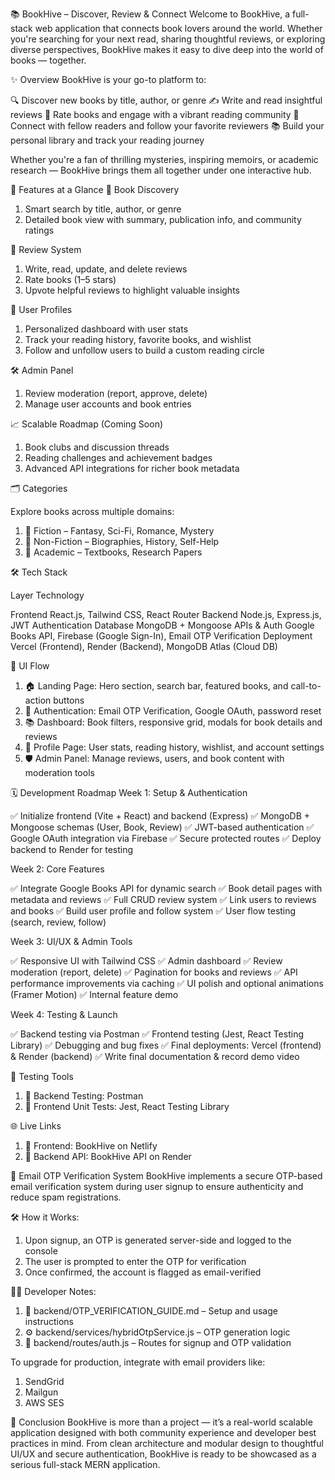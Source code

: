 📚 BookHive – Discover, Review & Connect
Welcome to BookHive, a full-stack web application that connects book lovers around the world. Whether you're searching for your next read, sharing thoughtful reviews, or exploring diverse perspectives, BookHive makes it easy to dive deep into the world of books — together.

✨ Overview
BookHive is your go-to platform to:

🔍 Discover new books by title, author, or genre
✍️ Write and read insightful reviews
🌟 Rate books and engage with a vibrant reading community
👥 Connect with fellow readers and follow your favorite reviewers
📚 Build your personal library and track your reading journey

Whether you're a fan of thrilling mysteries, inspiring memoirs, or academic research — BookHive brings them all together under one interactive hub.


🚀 Features at a Glance
🔎 Book Discovery
1. Smart search by title, author, or genre
2. Detailed book view with summary, publication info, and community ratings


📝 Review System
1. Write, read, update, and delete reviews
2. Rate books (1–5 stars)
3. Upvote helpful reviews to highlight valuable insights


👤 User Profiles

1. Personalized dashboard with user stats
2. Track your reading history, favorite books, and wishlist
3. Follow and unfollow users to build a custom reading circle


🛠️ Admin Panel

1. Review moderation (report, approve, delete)
2. Manage user accounts and book entries



📈 Scalable Roadmap (Coming Soon)

1. Book clubs and discussion threads
2. Reading challenges and achievement badges
3. Advanced API integrations for richer book metadata


🗂️ Categories

Explore books across multiple domains:

1. 📘 Fiction – Fantasy, Sci-Fi, Romance, Mystery
2. 📕 Non-Fiction – Biographies, History, Self-Help
3. 📗 Academic – Textbooks, Research Papers

🛠️ Tech Stack

Layer	                     Technology

Frontend	                 React.js, Tailwind CSS, React Router
Backend	                     Node.js, Express.js, JWT Authentication
Database	                 MongoDB + Mongoose
APIs & Auth	                 Google Books API, Firebase (Google Sign-In), Email OTP Verification
Deployment	                 Vercel (Frontend), Render (Backend), MongoDB Atlas (Cloud DB)




🧭 UI Flow

1. 🏠 Landing Page: Hero section, search bar, featured books, and call-to-action buttons
2. 🔐 Authentication: Email OTP Verification, Google OAuth, password reset
3. 📚 Dashboard: Book filters, responsive grid, modals for book details and reviews
4. 👤 Profile Page: User stats, reading history, wishlist, and account settings
5. 🛡️ Admin Panel: Manage reviews, users, and book content with moderation tools

🗓️ Development Roadmap
Week 1: Setup & Authentication

✅ Initialize frontend (Vite + React) and backend (Express)
✅ MongoDB + Mongoose schemas (User, Book, Review)
✅ JWT-based authentication
✅ Google OAuth integration via Firebase
✅ Secure protected routes
✅ Deploy backend to Render for testing


Week 2: Core Features

✅ Integrate Google Books API for dynamic search
✅ Book detail pages with metadata and reviews
✅ Full CRUD review system
✅ Link users to reviews and books
✅ Build user profile and follow system
✅ User flow testing (search, review, follow)



Week 3: UI/UX & Admin Tools

✅ Responsive UI with Tailwind CSS
✅ Admin dashboard
✅ Review moderation (report, delete)
✅ Pagination for books and reviews
✅ API performance improvements via caching
✅ UI polish and optional animations (Framer Motion)
✅ Internal feature demo




Week 4: Testing & Launch

✅ Backend testing via Postman
✅ Frontend testing (Jest, React Testing Library)
✅ Debugging and bug fixes
✅ Final deployments: Vercel (frontend) & Render (backend)
✅ Write final documentation & record demo video



🧪 Testing Tools

1. 🧼 Backend Testing: Postman
2. 🧪 Frontend Unit Tests: Jest, React Testing Library



🌐 Live Links

1. 🔗 Frontend: BookHive on Netlify
2. 🔗 Backend API: BookHive API on Render



🔐 Email OTP Verification System
 BookHive implements a secure OTP-based email verification system during user signup to ensure authenticity and reduce spam registrations.

🛠️ How it Works:

1. Upon signup, an OTP is generated server-side and logged to the console
2. The user is prompted to enter the OTP for verification
3. Once confirmed, the account is flagged as email-verified



🧑‍💻 Developer Notes:

1. 📄 backend/OTP_VERIFICATION_GUIDE.md – Setup and usage instructions
2. ⚙️ backend/services/hybridOtpService.js – OTP generation logic
3. 🔐 backend/routes/auth.js – Routes for signup and OTP validation

To upgrade for production, integrate with email providers like:

1. SendGrid
2. Mailgun
3. AWS SES



🏁 Conclusion
BookHive is more than a project — it’s a real-world scalable application designed with both community experience and developer best practices in mind. From clean architecture and modular design to thoughtful UI/UX and secure authentication, BookHive is ready to be showcased as a serious full-stack MERN application.

